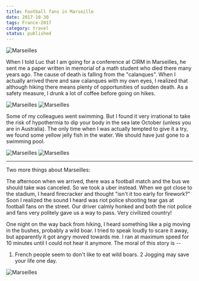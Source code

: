 ```yaml
---
title: Football fans in Marseille
date: 2017-10-30
tags: France-2017
category: travel
status: published
---
```


![Marseilles]({static}/images/2017-10-30/01.jpg)

When I told Luc that I am going for a conference at CIRM in Marseilles, he sent me a paper written
in memorial of a math student who died there many years ago. The cause of death is falling from the
"calanques". When I actually arrived there and saw calanques with my own eyes, I realized that
although hiking there means plenty of opportunities of sudden death. As a safety measure, 
I drunk a lot of coffee before going on hikes.

![Marseilles]({static}/images/2017-10-30/02.jpg)
![Marseilles]({static}/images/2017-10-30/03.jpg)

Some of my colleagues went swimming. But I found it very irrational to take the risk of hypothermia
to dip your body in the sea late October (unless you are in Australia). The only time when I was
actually tempted to give it a try, we found some yellow jelly fish in the water. We should have just
gone to a swimming pool.

![Marseilles]({static}/images/2017-10-30/04.jpg)
![Marseilles]({static}/images/2017-10-30/05.jpg)

----

Two more things about Marseilles:

The afternoon when we arrived, there was a football match and the bus we should take was canceled.
So we took a uber instead. When we got close to the stadium, I heard firecracker and thought "isn't
it too early for firework?" Soon I realized the sound I heard was riot police shooting tear gas at
football fans on the street. Our driver calmly honked and both the riot police and fans very
politely gave us a way to pass. Very civilized country!

One night on the way back from hiking, I heard something like a pig moving in the bushes, probably a
wild boar. I tried to speak loudly to scare it away, but apparently it got angry moved towards me. I
ran at maximum speed for 10 minutes until I could not hear it anymore. The moral of this story is --
1. French people seem to don't like to eat wild boars. 2 Jogging may save your life one day.

![Marseilles]({static}/images/2017-10-30/06.jpg)
